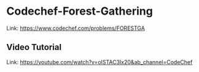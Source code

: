 # Codechef-Forest-Gathering
Link: https://www.codechef.com/problems/FORESTGA
## Video Tutorial
Link: https://youtube.com/watch?v=oISTAC3Ix20&ab_channel=CodeChef
